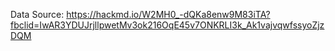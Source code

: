Data Source:
https://hackmd.io/W2MH0_-dQKa8enw9M83iTA?fbclid=IwAR3YDUJrjllpwetMv3ok216OqE45v7ONKRLI3k_Ak1vajvqwfssyoZjzDQM
